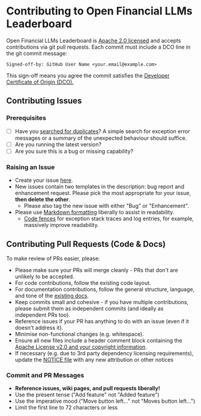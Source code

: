# Contributing to Open Financial LLMs Leaderboard

Open Financial LLMs Leaderboard is [Apache 2.0 licensed](LICENSE) and accepts contributions via git pull requests.  Each commit must include a DCO line in the git commit message:

`Signed-off-by: GitHub User Name <your.email@example.com>`

This sign-off means you agree the commit satisfies the
[Developer Certificate of Origin (DCO).](https://developercertificate.org/)

## Contributing Issues

### Prerequisites

* [ ] Have you [searched for duplicates](https://github.com/finos-labs/open-financial-llms-leaderboard/issues?utf8=%E2%9C%93&q=)?  A simple search for exception error messages or a summary of the unexpected behaviour should suffice.
* [ ] Are you running the latest version?
* [ ] Are you sure this is a bug or missing capability?

### Raising an Issue
* Create your issue [here](https://github.com/finos-labs/open-financial-llms-leaderboard/issues/new).
* New issues contain two templates in the description: bug report and enhancement request. Please pick the most appropriate for your issue, **then delete the other**.
  * Please also tag the new issue with either "Bug" or "Enhancement".
* Please use [Markdown formatting](https://help.github.com/categories/writing-on-github/)
liberally to assist in readability.
  * [Code fences](https://help.github.com/articles/creating-and-highlighting-code-blocks/) for exception stack traces and log entries, for example, massively improve readability.

## Contributing Pull Requests (Code & Docs)
To make review of PRs easier, please:

 * Please make sure your PRs will merge cleanly - PRs that don't are unlikely to be accepted.
 * For code contributions, follow the existing code layout.
 * For documentation contributions, follow the general structure, language, and tone of the [existing docs](https://github.com/finos-labs/open-financial-llms-leaderboard/wiki).
 * Keep commits small and cohesive - if you have multiple contributions, please submit them as independent commits (and ideally as independent PRs too).
 * Reference issues if your PR has anything to do with an issue (even if it doesn't address it).
 * Minimise non-functional changes (e.g. whitespace).
 * Ensure all new files include a header comment block containing the [Apache License v2.0 and your copyright information](http://www.apache.org/licenses/LICENSE-2.0#apply).
 * If necessary (e.g. due to 3rd party dependency licensing requirements), update the [NOTICE file](https://github.com/finos/open-financial-llms-leaderboard/blob/master/NOTICE) with any new attribution or other notices


### Commit and PR Messages

* **Reference issues, wiki pages, and pull requests liberally!**
* Use the present tense ("Add feature" not "Added feature")
* Use the imperative mood ("Move button left..." not "Moves button left...")
* Limit the first line to 72 characters or less